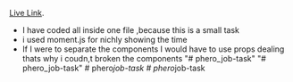 [Live Link](https://nimble-flan-5a9bb5.netlify.app/).

- I have coded all inside one file ,because this is a small task
- i used moment.js for nichly showing the time
- If I were to separate the components I would have to use props dealing thats why i coudn,t broken the components
"# phero_job-task" 
"# phero_job-task" 
#   p h e r o _ j o b - t a s k  
 #   p h e r o _ j o b - t a s k  
 